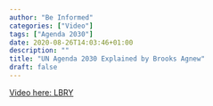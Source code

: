```yaml
---
author: "Be Informed"
categories: ["Video"]
tags: ["Agenda 2030"]
date: 2020-08-26T14:03:46+01:00
description: ""
title: "UN Agenda 2030 Explained by Brooks Agnew"
draft: false
---
```


[Video here: LBRY](https://lbry.tv/@TruthVault:0/UN-Agenda-2030-Explained-by-Brooks-Agnew:c)
